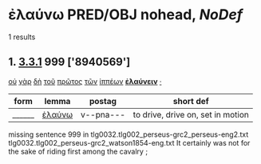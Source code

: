 # ἐλαύνω PRED/OBJ nohead, *NoDef*
1 results
## 1. [3.3.1](https://beyond-translation.perseus.org/reader/urn:cts:greekLit:tlg0032.002.perseus-grc2:3.3.1?mode=syntax-trees) 999 ['8940569']
[οὐ](https://atlas-test.fly.dev/morphology/lemmas/?lang=grc&q=οὐ "οὐ d-------- not") [γὰρ](https://atlas-test.fly.dev/morphology/lemmas/?lang=grc&q=γάρ "γάρ d-------- for") [δὴ](https://atlas-test.fly.dev/morphology/lemmas/?lang=grc&q=δή "δή d-------- [interactional particle: S&H on same page]") [τοῦ](https://atlas-test.fly.dev/morphology/lemmas/?lang=grc&q=ὁ "ὁ l-s---mg- the") [πρῶτος](https://atlas-test.fly.dev/morphology/lemmas/?lang=grc&q=πρῶτος "πρῶτος a-s---mn- first") [τῶν](https://atlas-test.fly.dev/morphology/lemmas/?lang=grc&q=ὁ "ὁ l-p---mg- the") [ἱππέων](https://atlas-test.fly.dev/morphology/lemmas/?lang=grc&q=ἱππεύς "ἱππεύς n-p---mg- a horseman") **[ἐλαύνειν](https://atlas-test.fly.dev/morphology/lemmas/?lang=grc&q=ἐλαύνω "ἐλαύνω v--pna--- to drive, drive on, set in motion")** [·](https://atlas-test.fly.dev/morphology/lemmas/?lang=grc&q=· "· u-------- NoDef") 


| form | lemma | postag | short def |
| --- | --- | --- | --- |
| ______ | [ἐλαύνω](https://atlas-test.fly.dev/morphology/lemmas/?lang=grc&q=ἐλαύνω) | v--pna--- | to drive, drive on, set in motion |

missing sentence 999 in tlg0032.tlg002_perseus-grc2_perseus-eng2.txt
tlg0032.tlg002_perseus-grc2_watson1854-eng.txt It certainly was not for the sake of riding first among the cavalry ; 

